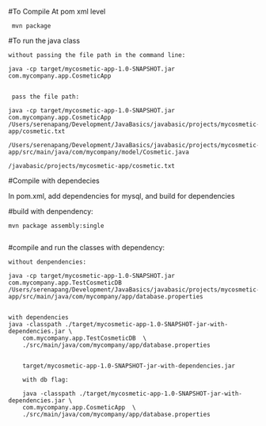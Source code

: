 #To Compile 
At pom xml level

```
 mvn package  
```


#To run the java class

```
without passing the file path in the command line: 

java -cp target/mycosmetic-app-1.0-SNAPSHOT.jar com.mycompany.app.CosmeticApp
 
 
 pass the file path:

java -cp target/mycosmetic-app-1.0-SNAPSHOT.jar com.mycompany.app.CosmeticApp /Users/serenapang/Development/JavaBasics/javabasic/projects/mycosmetic-app/cosmetic.txt    

```


```
/Users/serenapang/Development/JavaBasics/javabasic/projects/mycosmetic-app/src/main/java/com/mycompany/model/Cosmetic.java
```

```
/javabasic/projects/mycosmetic-app/cosmetic.txt
```

#Compile with dependecies


In pom.xml, add dependencies for mysql, and build for dependencies


#build with denpendency:

```
mvn package assembly:single


```

#compile and run the classes with dependency: 

```
without denpendencies:

java -cp target/mycosmetic-app-1.0-SNAPSHOT.jar com.mycompany.app.TestCosmeticDB /Users/serenapang/Development/JavaBasics/javabasic/projects/mycosmetic-app/src/main/java/com/mycompany/app/database.properties


with dependencies
java -classpath ./target/mycosmetic-app-1.0-SNAPSHOT-jar-with-dependencies.jar \
    com.mycompany.app.TestCosmeticDB  \
    ./src/main/java/com/mycompany/app/database.properties
    
    
    target/mycosmetic-app-1.0-SNAPSHOT-jar-with-dependencies.jar
    
    with db flag:
    
    java -classpath ./target/mycosmetic-app-1.0-SNAPSHOT-jar-with-dependencies.jar \
    com.mycompany.app.CosmeticApp  \
    ./src/main/java/com/mycompany/app/database.properties

```